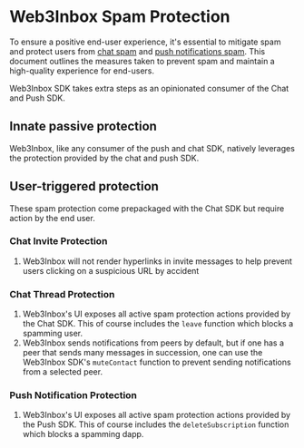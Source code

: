 # Web3Inbox Spam Protection


To ensure a positive end-user experience, it's essential to mitigate spam and
protect users from [chat spam](../../clients/chat/spam-protection.md) and [push notifications spam](../../clients/push/spam-protection.md).
This document outlines the measures taken to prevent spam and maintain a
high-quality experience for end-users.

Web3Inbox SDK takes extra steps as an opinionated consumer of the Chat and Push
SDK.

## Innate passive protection

Web3Inbox, like any consumer of the push and chat SDK, natively leverages the
protection provided by the chat and push SDK.

## User-triggered protection
These spam protection come prepackaged with the Chat SDK but require action by
the end user.

### Chat Invite Protection
1. Web3Inbox will not render hyperlinks in invite messages to help prevent users
  clicking on a suspicious URL by accident

### Chat Thread Protection
1. Web3Inbox's UI exposes all active spam protection actions provided by the
   Chat SDK. This of course includes the `leave` function which blocks a
   spamming user.
2. Web3Inbox sends notifications from peers by default, but if one has a peer
   that sends many messages in succession, one can use the Web3Inbox SDK's
   `muteContact` function to prevent sending notifications from a selected peer.

### Push Notification Protection

1. Web3Inbox's UI exposes all active spam protection actions provided by the
   Push SDK. This of course includes the `deleteSubscription` function which blocks a
   spamming dapp.


